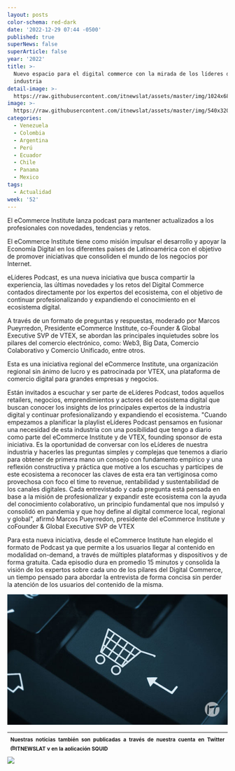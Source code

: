 ```yaml
---
layout: posts
color-schema: red-dark
date: '2022-12-29 07:44 -0500'
published: true
superNews: false
superArticle: false
year: '2022'
title: >-
  Nuevo espacio para el digital commerce con la mirada de los líderes de la
  industria
detail-image: >-
  https://raw.githubusercontent.com/itnewslat/assets/master/img/1024x680/ecommerce-g.jpg
image: >-
  https://raw.githubusercontent.com/itnewslat/assets/master/img/540x320/ecommerce-p.jpg
categories:
  - Venezuela
  - Colombia
  - Argentina
  - Perú
  - Ecuador
  - Chile
  - Panama
  - Mexico
tags:
  - Actualidad
week: '52'
---
```

El eCommerce Institute lanza podcast para mantener actualizados a los profesionales con novedades, tendencias y retos.

El eCommerce Institute tiene como misión impulsar el desarrollo y apoyar la Economía Digital en los diferentes países de Latinoamérica con el objetivo de promover iniciativas que consoliden el mundo de los negocios por Internet.

eLíderes Podcast, es una nueva iniciativa que busca compartir la experiencia, las últimas novedades y los retos del Digital Commerce contados directamente por los expertos del ecosistema, con el objetivo de continuar profesionalizando y expandiendo el conocimiento en el ecosistema digital.

A través de un formato de preguntas y respuestas, moderado por Marcos Pueyrredon, Presidente eCommerce Institute, co-Founder & Global Executive SVP de VTEX, se abordan las principales inquietudes sobre los pilares del comercio electrónico, como: Web3, Big Data, Comercio Colaborativo y Comercio Unificado, entre otros.

Esta es una iniciativa regional del eCommerce Institute, una organización regional sin ánimo de lucro y es patrocinada por VTEX, una plataforma de comercio digital para grandes empresas y negocios. 

Están invitados a escuchar y ser parte de eLíderes Podcast, todos aquellos retailers, negocios, emprendimientos y actores del ecosistema digital que buscan conocer los insights de los principales expertos de la industria digital y continuar profesionalizando y expandiendo el ecosistema. "Cuando empezamos a planificar la playlist eLíderes Podcast pensamos en fusionar una necesidad de esta industria con una posibilidad que tengo a diario como parte del eCommerce Institute y de VTEX, founding sponsor de esta iniciativa. Es la oportunidad de conversar con los eLíderes de nuestra industria y hacerles las preguntas simples y complejas que tenemos a diario para obtener de primera mano un consejo con fundamento empírico y una reflexión constructiva y práctica que motive a los escuchas y partícipes de este ecosistema a reconocer las claves de esta era tan vertiginosa como provechosa con foco el time to revenue, rentabilidad y sustentabilidad de los canales digitales. Cada entrevistado y cada pregunta está pensada en base a la misión de profesionalizar y expandir este ecosistema con la ayuda del conocimiento colaborativo, un principio fundamental que nos impulsó y consolidó en pandemia y que hoy define al digital commerce local, regional y global", afirmó Marcos Pueyrredon, presidente del eCommerce Institute y coFounder & Global Executive SVP de VTEX

Para esta nueva iniciativa, desde el eCommerce Institute han elegido el formato de Podcast ya que permite a los usuarios llegar al contenido en modalidad on-demand, a través de múltiples plataformas y dispositivos y de forma gratuita. Cada episodio dura en promedio 15 minutos y consolida la visión de los expertos sobre cada uno de los pilares del Digital Commerce, un tiempo pensado para abordar la entrevista de forma concisa sin perder la atención de los usuarios del contenido de la misma.

![](https://raw.githubusercontent.com/itnewslat/assets/master/img/540x320/ecommerce-p.jpg)

<table style="height: 42px;" width="569">
<tbody>
<tr>
<td style="text-align: justify;"><sub><strong>Nuestras noticias también son publicadas a través de nuestra cuenta en Twitter <a href="https://twitter.com/itnewslat?lang=es">@ITNEWSLAT</a> y en la aplicación <a href="https://squidapp.co/en/">SQUID</a></strong></sub></td>
</tr>
</tbody>
</table>

<img src="https://tracker.metricool.com/c3po.jpg?hash=56f88a41e39ab42c063cc51676587a04"/>